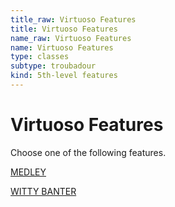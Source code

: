 ```yaml
---
title_raw: Virtuoso Features
title: Virtuoso Features
name_raw: Virtuoso Features
name: Virtuoso Features
type: classes
subtype: troubadour
kind: 5th-level features
---
```


# Virtuoso Features

Choose one of the following features.

[MEDLEY](./Medley.md)

[WITTY BANTER](./Witty%20Banter.md)
